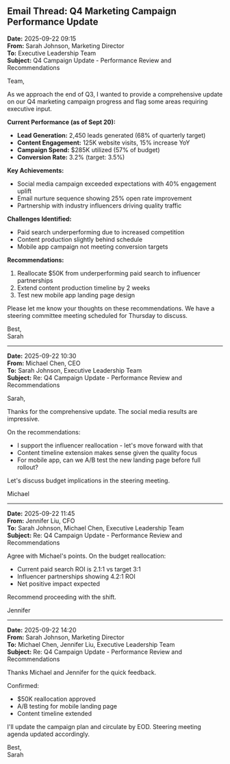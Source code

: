 ## Email Thread: Q4 Marketing Campaign Performance Update

**Date:** 2025-09-22 09:15  
**From:** Sarah Johnson, Marketing Director  
**To:** Executive Leadership Team  
**Subject:** Q4 Campaign Update - Performance Review and Recommendations  

Team,  

As we approach the end of Q3, I wanted to provide a comprehensive update on our Q4 marketing campaign progress and flag some areas requiring executive input.  

**Current Performance (as of Sept 20):**  
- **Lead Generation:** 2,450 leads generated (68% of quarterly target)  
- **Content Engagement:** 125K website visits, 15% increase YoY  
- **Campaign Spend:** $285K utilized (57% of budget)  
- **Conversion Rate:** 3.2% (target: 3.5%)  

**Key Achievements:**  
- Social media campaign exceeded expectations with 40% engagement uplift  
- Email nurture sequence showing 25% open rate improvement  
- Partnership with industry influencers driving quality traffic  

**Challenges Identified:**  
- Paid search underperforming due to increased competition  
- Content production slightly behind schedule  
- Mobile app campaign not meeting conversion targets  

**Recommendations:**  
1. Reallocate $50K from underperforming paid search to influencer partnerships  
2. Extend content production timeline by 2 weeks  
3. Test new mobile app landing page design  

Please let me know your thoughts on these recommendations. We have a steering committee meeting scheduled for Thursday to discuss.  

Best,  
Sarah  

---  

**Date:** 2025-09-22 10:30  
**From:** Michael Chen, CEO  
**To:** Sarah Johnson, Executive Leadership Team  
**Subject:** Re: Q4 Campaign Update - Performance Review and Recommendations  

Sarah,  

Thanks for the comprehensive update. The social media results are impressive.  

On the recommendations:  
- I support the influencer reallocation - let's move forward with that  
- Content timeline extension makes sense given the quality focus  
- For mobile app, can we A/B test the new landing page before full rollout?  

Let's discuss budget implications in the steering meeting.  

Michael  

---  

**Date:** 2025-09-22 11:45  
**From:** Jennifer Liu, CFO  
**To:** Sarah Johnson, Michael Chen, Executive Leadership Team  
**Subject:** Re: Q4 Campaign Update - Performance Review and Recommendations  

Agree with Michael's points. On the budget reallocation:  
- Current paid search ROI is 2.1:1 vs target 3:1  
- Influencer partnerships showing 4.2:1 ROI  
- Net positive impact expected  

Recommend proceeding with the shift.  

Jennifer  

---  

**Date:** 2025-09-22 14:20  
**From:** Sarah Johnson, Marketing Director  
**To:** Michael Chen, Jennifer Liu, Executive Leadership Team  
**Subject:** Re: Q4 Campaign Update - Performance Review and Recommendations  

Thanks Michael and Jennifer for the quick feedback.  

Confirmed:  
- $50K reallocation approved  
- A/B testing for mobile landing page  
- Content timeline extended  

I'll update the campaign plan and circulate by EOD. Steering meeting agenda updated accordingly.  

Best,  
Sarah